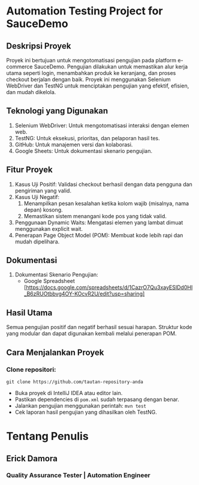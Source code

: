 # Automation Testing Project for SauceDemo

## Deskripsi Proyek
Proyek ini bertujuan untuk mengotomatisasi pengujian pada platform e-commerce SauceDemo. Pengujian dilakukan untuk memastikan alur kerja utama seperti login, menambahkan produk ke keranjang, dan proses checkout berjalan dengan baik. Proyek ini menggunakan Selenium WebDriver dan TestNG untuk menciptakan pengujian yang efektif, efisien, dan mudah dikelola.

## Teknologi yang Digunakan
1. Selenium WebDriver: Untuk mengotomatisasi interaksi dengan elemen web.
2. TestNG: Untuk eksekusi, prioritas, dan pelaporan hasil tes.
3. GitHub: Untuk manajemen versi dan kolaborasi.
4. Google Sheets: Untuk dokumentasi skenario pengujian.

## Fitur Proyek
1. Kasus Uji Positif: Validasi checkout berhasil dengan data pengguna dan pengiriman yang valid.
2. Kasus Uji Negatif:
   1. Menampilkan pesan kesalahan ketika kolom wajib (misalnya, nama depan) kosong.
   2. Memastikan sistem menangani kode pos yang tidak valid.
3. Penggunaan Dynamic Waits: Mengatasi elemen yang lambat dimuat menggunakan explicit wait.
4. Penerapan Page Object Model (POM): Membuat kode lebih rapi dan mudah dipelihara.

## Dokumentasi
1. Dokumentasi Skenario Pengujian:
   * Google Spreadsheet [https://docs.google.com/spreadsheets/d/1CazrO7Qu3xayESIDd0HI_B6zRUOtbbvg4OY-KOcvR2U/edit?usp=sharing]

## Hasil Utama
Semua pengujian positif dan negatif berhasil sesuai harapan.
Struktur kode yang modular dan dapat digunakan kembali melalui penerapan POM.

## Cara Menjalankan Proyek

### Clone repositori:
```git clone https://github.com/tautan-repository-anda```
* Buka proyek di IntelliJ IDEA atau editor lain.
* Pastikan dependencies di ```pom.xml``` sudah terpasang dengan benar.
* Jalankan pengujian menggunakan perintah:
```mvn test```
* Cek laporan hasil pengujian yang dihasilkan oleh TestNG.


# Tentang Penulis
## Erick Damora
### Quality Assurance Tester | Automation Engineer

